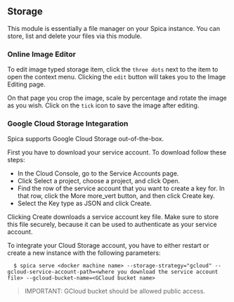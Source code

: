 ## Storage

This module is essentially a file manager on your Spica instance. You can store, list and delete your files via this module.

### Online Image Editor

To edit image typed storage item, click the `three dots` next to the item to open the context menu. Clicking the `edit` button will takes you to the Image Editing page.

On that page you crop the image, scale by percentage and rotate the image as you wish. Click on the `tick` icon to save the image after editing.

### Google Cloud Storage Integaration

Spica supports Google Cloud Storage out-of-the-box.

First you have to download your service account. To download follow these steps:

- In the Cloud Console, go to the Service Accounts page.
- Click Select a project, choose a project, and click Open.
- Find the row of the service account that you want to create a key for. In that row, click the More more_vert button, and then click Create key.
- Select the Key type as JSON and click Create.

Clicking Create downloads a service account key file. Make sure to store this file securely, because it can be used to authenticate as your service account.

To integrate your Cloud Storage account, you have to either restart or create a new instance with the following parameters:

```shell
  $ spica serve <docker machine name> --storage-strategy="gcloud" --gcloud-service-account-path=<where you download the service account file> --gcloud-bucket-name=<GCloud bucket name>
```

> IMPORTANT: GCloud bucket should be allowed public access.
